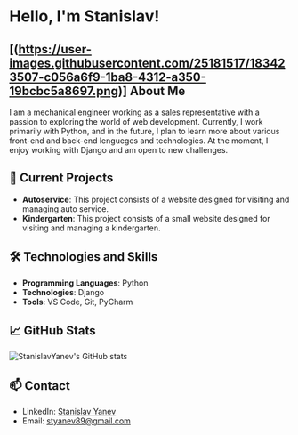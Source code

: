# Hello, I'm Stanislav!

## [(https://user-images.githubusercontent.com/25181517/183423507-c056a6f9-1ba8-4312-a350-19bcbc5a8697.png)] About Me
I am a mechanical engineer working as a sales representative with a passion to exploring the world of web development. Currently, I work primarily with Python, and in the future, I plan to learn more about various front-end and back-end lengueges and technologies.
At the moment, I enjoy working with Django and am open to new challenges.


## 🔭 Current Projects
- **Autoservice**: This project consists of a website designed for visiting and managing auto service.
- **Kindergarten**: This project consists of a small website designed for visiting and managing a kindergarten.


## 🛠️ Technologies and Skills
- **Programming Languages**: Python
- **Technologies**: Django
- **Tools**: VS Code, Git, PyCharm

## 📈 GitHub Stats
![StanislavYanev's GitHub stats](https://github-readme-stats.vercel.app/api?username=StanislavYanev&show_icons=true&theme=radical)

## 📫 Contact
- LinkedIn: [Stanislav Yanev](www.linkedin.com/in/stanislav-yanev-111746145)
- Email: styanev89@gmail.com
